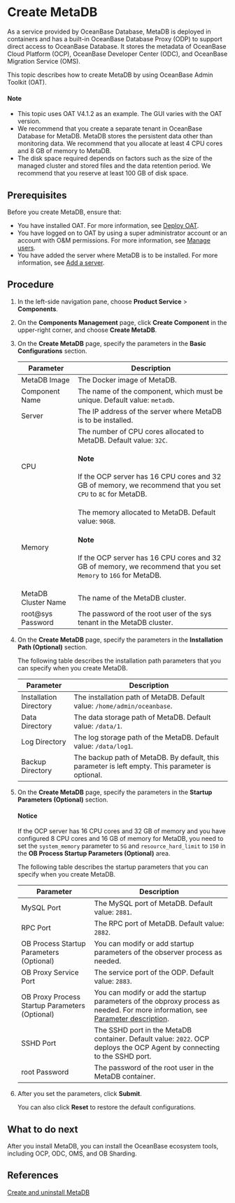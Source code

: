 # Create MetaDB

As a service provided by OceanBase Database, MetaDB is deployed in containers and has a built-in OceanBase Database Proxy (ODP) to support direct access to OceanBase Database. It stores the metadata of OceanBase Cloud Platform (OCP), OceanBase Developer Center (ODC), and OceanBase Migration Service (OMS).

This topic describes how to create MetaDB by using OceanBase Admin Toolkit (OAT).

<main id="notice" type='explain'>
   <h4>Note</h4>
   <p><ul><li>This topic uses OAT V4.1.2 as an example. The GUI varies with the OAT version. </li><li>We recommend that you create a separate tenant in OceanBase Database for MetaDB. MetaDB stores the persistent data other than monitoring data. We recommend that you allocate at least 4 CPU cores and 8 GB of memory to MetaDB. </li><li>The disk space required depends on factors such as the size of the managed cluster and stored files and the data retention period. We recommend that you reserve at least 100 GB of disk space. </li></ul></p>
</main>

## Prerequisites

Before you create MetaDB, ensure that:

* You have installed OAT. For more information, see [Deploy OAT](../../200.preparations-before-deploy/400.deploy-oat.md).
* You have logged on to OAT by using a super administrator account or an account with O&M permissions. For more information, see [Manage users](https://en.oceanbase.com/docs/enterprise-oat-10000000000949581).
* You have added the server where MetaDB is to be installed. For more information, see [Add a server](../100.configuring-the-deploy-environment-through-oat/100.add-server.md).

## Procedure

1. In the left-side navigation pane, choose **Product Service** \> **Components**. 
   
2. On the **Components Management** page, click **Create Component** in the upper-right corner, and choose **Create MetaDB**.

   <!-- ![1](https://obbusiness-private.oss-cn-shanghai.aliyuncs.com/doc/img/observer-enterprise/V4.1.0/4.deploy/3.deploy-oceanbase-database-enterprise/6%E5%88%9B%E5%BB%BAmetadb.png) -->

3. On the **Create MetaDB** page, specify the parameters in the **Basic Configurations** section.

   | Parameter | Description |
   |------|------|
   | MetaDB Image | The Docker image of MetaDB.  |
   | Component Name | The name of the component, which must be unique. Default value: `metadb`.  |
   | Server | The IP address of the server where MetaDB is to be installed.  |
   | CPU | The number of CPU cores allocated to MetaDB. Default value: `32C`.  <main id="notice" type='explain'><h4>Note</h4><p>If the OCP server has 16 CPU cores and 32 GB of memory, we recommend that you set `CPU` to `8C` for MetaDB. </p></main> |
   | Memory | The memory allocated to MetaDB. Default value: `90GB`.  <main id="notice" type='explain'><h4>Note</h4><p>If the OCP server has 16 CPU cores and 32 GB of memory, we recommend that you set `Memory` to `16G` for MetaDB. </p></main> |
   | MetaDB Cluster Name | The name of the MetaDB cluster.  |
   | root@sys Password | The password of the root user of the sys tenant in the MetaDB cluster.  |

   <!-- ![2](https://obbusiness-private.oss-cn-shanghai.aliyuncs.com/doc/img/observer-enterprise/V4.1.0/4.deploy/3.deploy-oceanbase-database-enterprise/5.metadb/1%E5%9F%BA%E7%A1%80%E9%85%8D%E7%BD%AE.png) -->

4. On the **Create MetaDB** page, specify the parameters in the **Installation Path (Optional)** section.

   The following table describes the installation path parameters that you can specify when you create MetaDB.

   | Parameter | Description |
   |------|------|
   | Installation Directory | The installation path of MetaDB. Default value: `/home/admin/oceanbase`.  |
   | Data Directory | The data storage path of MetaDB. Default value: `/data/1`.  |
   | Log Directory | The log storage path of the MetaDB. Default value: `/data/log1`.  |
   | Backup Directory | The backup path of MetaDB. By default, this parameter is left empty. This parameter is optional.  |

   <!-- ![3](https://obbusiness-private.oss-cn-shanghai.aliyuncs.com/doc/img/observer-enterprise/V4.0.0/4.deploy-the-oceanbase-database/OAT/create-metadb/3%E5%AE%89%E8%A3%85%E8%B7%AF%E5%BE%84.png) -->

5. On the **Create MetaDB** page, specify the parameters in the **Startup Parameters (Optional)** section.

    <main id="notice" type='notice'>
      <h4>Notice</h4>
      <p>If the OCP server has 16 CPU cores and 32 GB of memory and you have configured 8 CPU cores and 16 GB of memory for MetaDB, you need to set the <code>system_memory</code> parameter to <code>5G</code> and <code>resource_hard_limit</code> to <code>150</code> in the <b>OB Process Startup Parameters (Optional)</b> area. </p>
    </main>

   The following table describes the startup parameters that you can specify when you create MetaDB.

   | Parameter | Description |
   |------|------|
   | MySQL Port | The MySQL port of MetaDB. Default value: `2881`.  |
   | RPC Port | The RPC port of MetaDB. Default value: `2882`.  |
   | OB Process Startup Parameters (Optional) | You can modify or add startup parameters of the observer process as needed.  |
   | OB Proxy Service Port | The service port of the ODP. Default value: `2883`.  |
   | OB Proxy Process Startup Parameters (Optional) | You can modify or add the startup parameters of the obproxy process as needed. For more information, see [Parameter description](https://en.oceanbase.com/docs/enterprise-odp-enterprise-en-10000000000864189).  |
   | SSHD Port | The SSHD port in the MetaDB container. Default value: `2022`. OCP deploys the OCP Agent by connecting to the SSHD port.  |
   | root Password | The password of the root user in the MetaDB container.  |

   <!-- ![4](https://obbusiness-private.oss-cn-shanghai.aliyuncs.com/doc/img/observer-enterprise/V4.0.0/4.deploy-the-oceanbase-database/OAT/create-metadb/4%E5%90%AF%E5%8A%A8%E5%8F%82%E6%95%B0.png) -->

6. After you set the parameters, click **Submit**.

   You can also click **Reset** to restore the default configurations.

## What to do next

After you install MetaDB, you can install the OceanBase ecosystem tools, including OCP, ODC, OMS, and OB Sharding.

## References

[Create and uninstall MetaDB](https://en.oceanbase.com/docs/enterprise-oat-10000000000949564)